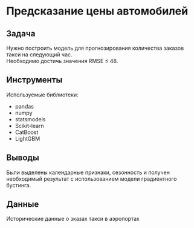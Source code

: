 # Предсказание цены автомобилей

## Задача

Нужно построить модель для прогнозирования количества заказов такси на следующий час. <br>
Необходимо достичь значения RMSE ≤ 48.

## Инструменты

Используемые библиотеки:
- pandas
- numpy
- statsmodels
- Scikit-learn
- CatBoost
- LightGBM

## Выводы

Были выделены календарные признаки, сезонность и получен необходимый результат с использованием модели градиентного бустинга.

## Данные

Исторические данные о зказах такси в аэропортах